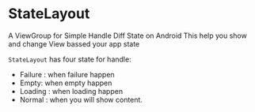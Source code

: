 # StateLayout
A ViewGroup for Simple Handle Diff State on Android
This help you show and change View bassed your app state


`StateLayout` has four state for handle:

* Failure : when failure happen
* Empty: when empty happen
* Loading : when loading happen
* Normal : when you will show content.


